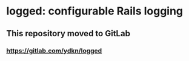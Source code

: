 # logged: configurable Rails logging

## This repository moved to GitLab
### https://gitlab.com/ydkn/logged
